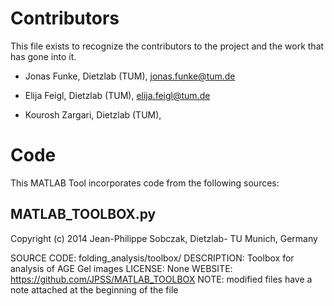 # Contributors

This file exists to recognize the contributors to the project and the work that has gone into it. 


* Jonas Funke,  Dietzlab (TUM), jonas.funke@tum.de

* Elija Feigl,  Dietzlab (TUM), elija.feigl@tum.de

* Kourosh Zargari,  Dietzlab (TUM), 



# Code

This MATLAB Tool incorporates code from the following sources:

## MATLAB_TOOLBOX.py
Copyright (c) 2014 Jean-Philippe Sobczak, Dietzlab- TU Munich, Germany

SOURCE CODE: folding_analysis/toolbox/
DESCRIPTION: Toolbox for analysis of AGE Gel images
LICENSE: None
WEBSITE: https://github.com/JPSS/MATLAB_TOOLBOX
NOTE: modified files have a note attached at the beginning of the file
